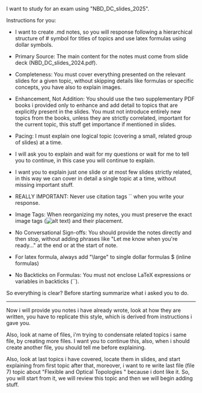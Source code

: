 I want to study for an exam using "NBD_DC_slides_2025".

Instructions for you:

- I want to create .md notes, so you will response following a hierarchical structure of # symbol for titles of topics and use latex formulas using dollar symbols.

- Primary Source: The main content for the notes must come from slide deck (NBD_DC_slides_2024.pdf).

- Completeness: You must cover everything presented on the relevant slides for a given topic, without skipping details like formulas or specific concepts, you have also to explain images.

- Enhancement, Not Addition: You should use the two supplementary PDF books i provided only to enhance and add detail to topics that are explicitly present in the slides. You must not introduce entirely new topics from the books, unless they are strictly correlated, important for the current topic, this stuff get importance if mentioned in slides.

- Pacing: I must explain one logical topic (covering a small, related group of slides) at a time.

- I will ask you to explain and wait for my questions or wait for me to tell you to continue, in this case you will continue to explain.

- I want you to explain just one slide or at most few slides strictly related, in this way we can cover in detail a single topic at a time, without missing important stuff.

- REALLY IMPORTANT: Never use citation tags `` when you write your response.

- Image Tags: When reorganizing my notes, you must preserve the exact image tags (![alt text](...)) and their placement.

- No Conversational Sign-offs: You should provide the notes directly and then stop, without adding phrases like "Let me know when you're ready..." at the end or at the start of note.

- For latex formula, always add "\large" to single dollar formulas $ (inline formulas)

- No Backticks on Formulas: You must not enclose LaTeX expressions or variables in backticks (``).

So everything is clear? Before starting summarize what i asked you to do.

---

Now i will provide you notes i have already wrote, look at how they are written, you have to replicate this style, which is derived from instructions i gave you.

Also, look at name of files, i'm trying to condensate related topics i same file, by creating more files. I want you to continue this, also, when i should create another file, you should tell me before explaining.

Also, look at last topics i have covered, locate them in slides, and start explaining from first topic after that, moreover, i want to re write last file (file 7) topic about "Flexible and Optical Topologies " because i dont like it. So, you will start from it, we will review this topic and then we will begin adding stuff. 

